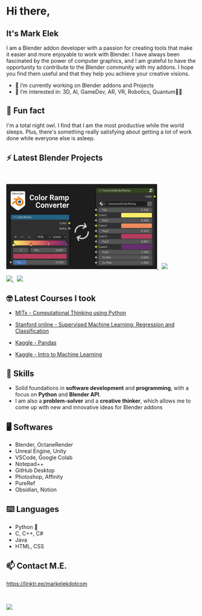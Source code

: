 # Hi there,

## It's <b>M</b>ark <b>E</b>lek

I am a Blender addon developer with a passion for creating tools that make it easier and more enjoyable to work with Blender. I have always been fascinated by the power of computer graphics, and I am grateful to have the opportunity to contribute to the Blender community with my addons. I hope you find them useful and that they help you achieve your creative visions.

- 🔨 I’m currently working on Blender addons and Projects
- 🌌 I’m interested in: 3D, AI, GameDev, AR, VR, Robotics, Quantum🐱‍👤

## 🦉 Fun fact
I'm a total night owl. I find that I am the most productive while the world sleeps. Plus, there's something really satisfying about getting a lot of work done while everyone else is asleep.

## ⚡ Latest Blender Projects

<br>

<p align="left">
<a href="https://github.com/markelekdotcom/color-ramp-converter">
<img src="https://github.com/markelekdotcom/color-ramp-converter/blob/main/docs/images/colorrampconverter_index.png?raw=true" width="400" >
</a>
&nbsp;
<a href="https://github.com/markelekdotcom/3d-pixels">
<img src="https://github.com/markelekdotcom/3d-pixels/blob/main/docs/images/3dpixels_index.png?raw=true" width="400" >
</a>
</p>
<p align="left">
<a href="https://github.com/markelekdotcom/color-ramp-converter">
<img src="https://github-readme-stats.vercel.app/api/pin/?username=markelekdotcom&repo=color-ramp-converter&theme=dark" width="400"/>
</a>
&nbsp;
<a href="https://github.com/markelekdotcom/3d-pixels">
  <img src="https://github-readme-stats.vercel.app/api/pin/?username=markelekdotcom&repo=3d-pixels&theme=dark" width="400"/>
</a>
</p>

## 🤓 Latest Courses I took

- [MITx - Computational Thinking using Python](https://credentials.edx.org/credentials/d6d15305a55d4633ae3bab8282f2eea1/)

- [Stanford online - Supervised Machine Learning: Regression and Classification](https://www.coursera.org/account/accomplishments/certificate/6XDL3UMWD8GD)

- [Kaggle - Pandas](https://www.kaggle.com/learn/certification/markelek/pandas)

- [Kaggle - Intro to Machine Learning](https://www.kaggle.com/learn/certification/markelek/intro-to-machine-learning)

## 🧰 Skills

- Solid foundations in **software development** and **programming**, with a focus on **Python** and **Blender API**.
- I am also a **problem-solver** and a **creative thinker**, which allows me to come up with new and innovative ideas for Blender addons

## 🖥️ Softwares

- Blender, OctaneRender
- Unreal Engine, Unity
- VSCode, Google Colab
- Notepad++
- GitHub Desktop
- Photoshop, Affinity
- PureRef
- Obsidian, Notion

## ⌨️ Languages

- Python 🚀
- C, C++, C#
- Java
- HTML, CSS

## 📫 Contact M.E.
https://linktr.ee/markelekdotcom

<br>
<p align="left">
<a href="https://github.com/markelekdotcom?tab=repositories">
  <img align="left" src="https://github-readme-stats.vercel.app/api?username=markelekdotcom&show_icons=true&count_private=true&hide=prs,contribs&card_width=400&theme=dark" width="400"/>
</a>
</p>
